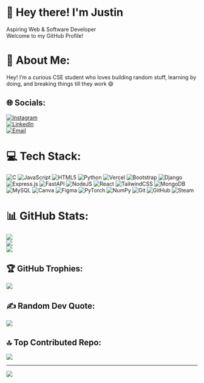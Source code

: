# 👋 Hey there! I'm Justin

Aspiring Web & Software Developer  
Welcome to my GitHub Profile!  

# 💫 About Me:
Hey! I’m a curious CSE student who loves building random stuff, learning by doing, and breaking things till they work 😄<br>

## 🌐 Socials:
[![Instagram](https://img.shields.io/badge/Instagram-%23E4405F.svg?logo=Instagram&logoColor=white)](https://instagram.com/justinroy_____)  
[![LinkedIn](https://img.shields.io/badge/LinkedIn-%230077B5.svg?logo=linkedin&logoColor=white)](https://linkedin.com/in/justinroy01)  
[![Email](https://img.shields.io/badge/Email-D14836?logo=gmail&logoColor=white)](mailto:justinr32274@gmail.com)  

# 💻 Tech Stack:
![C](https://img.shields.io/badge/c-%2300599C.svg?style=plastic&logo=c&logoColor=white) 
![JavaScript](https://img.shields.io/badge/javascript-%23323330.svg?style=plastic&logo=javascript&logoColor=%23F7DF1E) 
![HTML5](https://img.shields.io/badge/html5-%23E34F26.svg?style=plastic&logo=html5&logoColor=white) 
![Python](https://img.shields.io/badge/python-3670A0?style=plastic&logo=python&logoColor=ffdd54) 
![Vercel](https://img.shields.io/badge/vercel-%23000000.svg?style=plastic&logo=vercel&logoColor=white) 
![Bootstrap](https://img.shields.io/badge/bootstrap-%238511FA.svg?style=plastic&logo=bootstrap&logoColor=white) 
![Django](https://img.shields.io/badge/django-%23092E20.svg?style=plastic&logo=django&logoColor=white) 
![Express.js](https://img.shields.io/badge/express.js-%23404d59.svg?style=plastic&logo=express&logoColor=%2361DAFB) 
![FastAPI](https://img.shields.io/badge/FastAPI-005571?style=plastic&logo=fastapi&logoColor=white) 
![NodeJS](https://img.shields.io/badge/node.js-6DA55F?style=plastic&logo=node.js&logoColor=white) 
![React](https://img.shields.io/badge/react-%2320232a.svg?style=plastic&logo=react&logoColor=%2361DAFB) 
![TailwindCSS](https://img.shields.io/badge/tailwindcss-%2338B2AC.svg?style=plastic&logo=tailwind-css&logoColor=white) 
![MongoDB](https://img.shields.io/badge/MongoDB-%234ea94b.svg?style=plastic&logo=mongodb&logoColor=white) 
![MySQL](https://img.shields.io/badge/mysql-4479A1.svg?style=plastic&logo=mysql&logoColor=white) 
![Canva](https://img.shields.io/badge/Canva-%2300C4CC.svg?style=plastic&logo=Canva&logoColor=white) 
![Figma](https://img.shields.io/badge/figma-%23F24E1E.svg?style=plastic&logo=figma&logoColor=white) 
![PyTorch](https://img.shields.io/badge/PyTorch-%23EE4C2C.svg?style=plastic&logo=PyTorch&logoColor=white) 
![NumPy](https://img.shields.io/badge/numpy-%23013243.svg?style=plastic&logo=numpy&logoColor=white) 
![Git](https://img.shields.io/badge/git-%23F05033.svg?style=plastic&logo=git&logoColor=white) 
![GitHub](https://img.shields.io/badge/github-%23121011.svg?style=plastic&logo=github&logoColor=white) 
![Steam](https://img.shields.io/badge/steam-%23000000.svg?style=plastic&logo=steam&logoColor=white)

# 📊 GitHub Stats:
![](https://github-readme-stats.vercel.app/api?username=justinroy-01&theme=tokyonight&hide_border=false&include_all_commits=true&count_private=true)<br/>
![](https://github-readme-streak-stats.herokuapp.com?user=justinroy-01&theme=tokyonight&hide_border=false)<br/>
![](https://github-readme-stats.vercel.app/api/top-langs/?username=justinroy-01&theme=tokyonight&hide_border=false&layout=compact)

## 🏆 GitHub Trophies:
![](https://github-profile-trophy.vercel.app/?username=justinroy-01&theme=radical&no-frame=false&no-bg=true&margin-w=4)

## ✍️ Random Dev Quote:
![](https://quotes-github-readme.vercel.app/api?type=horizontal&theme=radical)

## 🔝 Top Contributed Repo:
![](https://github-contributor-stats.vercel.app/api?username=justinroy-01&limit=5&theme=dark&combine_all_yearly_contributions=true)

---

[![](https://visitcount.itsvg.in/api?id=justinroy-01&icon=0&color=0)](https://visitcount.itsvg.in)

<!-- Proudly created with GPRM ( https://gprm.itsvg.in ) -->